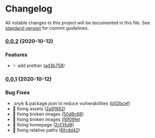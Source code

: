 # Changelog

All notable changes to this project will be documented in this file. See [standard-version](https://github.com/conventional-changelog/standard-version) for commit guidelines.

### [0.0.2](https://github.com/Ronnasayd/Auto-Front/compare/v0.0.1...v0.0.2) (2020-10-12)


### Features

* ✨ add prettier ([ad3b758](https://github.com/Ronnasayd/Auto-Front/commit/ad3b7582d502d184276fe61ae33d07b3ccbee70c))

### [0.0.1](https://github.com/Ronnasayd/Auto-Front/compare/v1.1.1...v0.0.1) (2020-10-12)


### Bug Fixes

* .snyk & package.json to reduce vulnerabilities ([b02bcef](https://github.com/Ronnasayd/Auto-Front/commit/b02bcef511fb4d895b9aaeef987f915627c2d05b))
* 🐛 fixing assets ([2a91662](https://github.com/Ronnasayd/Auto-Front/commit/2a916627314ac057caa0f30c381e37020e3b0210))
* 🐛 fixing broken images ([50d8c68](https://github.com/Ronnasayd/Auto-Front/commit/50d8c6895d8ce503fd516b37d355379710d65556))
* 🐛 fixing broken images ([fdf09fe](https://github.com/Ronnasayd/Auto-Front/commit/fdf09fee41b25541a677ed8213ada6cbf539a0f9))
* 🐛 fixing homepage ([2cf35d8](https://github.com/Ronnasayd/Auto-Front/commit/2cf35d8db2315c6ce89a8bab823495fe7632575f))
* 🐛 fixing relative paths ([6fcdd42](https://github.com/Ronnasayd/Auto-Front/commit/6fcdd421a19ef8f27c17d5aadc1467c04ca6a533))
